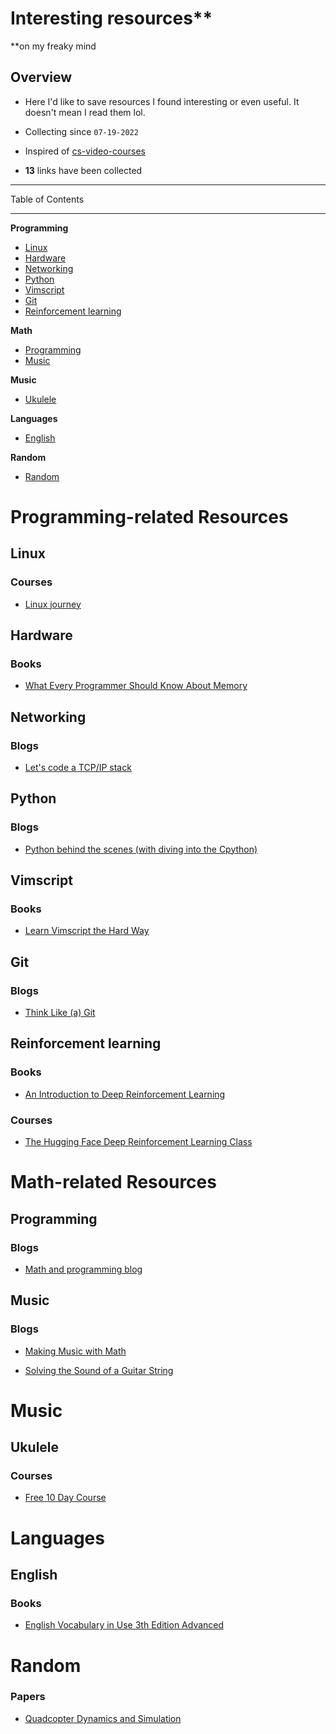 # Interesting resources\*\*

\*\*on my freaky mind

## Overview

- Here I'd like to save resources I found interesting or even useful. It doesn't mean I read them lol.

- Collecting since `07-19-2022`

- Inspired of [cs-video-courses](https://github.com/Developer-Y/cs-video-courses)

- **13** links have been collected

---

Table of Contents

---

**Programming**

- [Linux](#linux)
- [Hardware](#hardware)
- [Networking](#networking)
- [Python](#python)
- [Vimscript](#vimscript)
- [Git](#git)
- [Reinforcement learning](#reinforcement-learning)

**Math**

- [Programming](#programming)
- [Music](#music)

**Music**

- [Ukulele](#ukulele)

**Languages**

- [English](#english)

**Random**

- [Random](#random)

# Programming-related Resources

## Linux

### Courses

- [Linux journey](https://linuxjourney.com/)

## Hardware

### Books

- [What Every Programmer Should Know About Memory](https://akkadia.org/drepper/cpumemory.pdf)

## Networking

### Blogs

- [Let's code a TCP/IP stack](https://www.saminiir.com/lets-code-tcp-ip-stack-1-ethernet-arp/)

## Python

### Blogs

- [Python behind the scenes (with diving into the Cpython)](https://tenthousandmeters.com/)

## Vimscript

### Books

- [Learn Vimscript the Hard Way](https://learnvimscriptthehardway.stevelosh.com/)

## Git

### Blogs

- [Think Like (a) Git](https://think-like-a-git.net/)

## Reinforcement learning

### Books

- [An Introduction to Deep Reinforcement Learning](https://arxiv.org/pdf/1811.12560.pdf)

### Courses

- [The Hugging Face Deep Reinforcement Learning Class](https://github.com/huggingface/deep-rl-class)

# Math-related Resources

## Programming

### Blogs

- [Math and programming blog](https://jeremykun.com/)

## Music

### Blogs

- [Making Music with Math](https://aatishb.com/stringmath/)

- [Solving the Sound of a Guitar String](http://large.stanford.edu/courses/2007/ph210/pelc2/)

# Music

## Ukulele

### Courses

- [Free 10 Day Course](https://www.youtube.com/watch?v=5bTE5fbxDsc&list=PL-RYb_OMw7Ge2KE0P_RP83vZyWxoC4OiO)

# Languages

## English

### Books

- [English Vocabulary in Use 3th Edition Advanced](https://www.amazon.com/English-Vocabulary-Use-Advanced-answers/dp/312541024X)

# Random

### Papers

- [Quadcopter Dynamics and Simulation](https://andrew.gibiansky.com/blog/physics/quadcopter-dynamics/)
